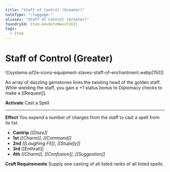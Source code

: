 ```yaml
---
title: "Staff of Control (Greater)"
noteType: ":luggage:"
aliases: "Staff of Control (Greater)"
foundryId: Item.m4v8afeNwvoY1KZi
tags:
  - Item
---
```


# Staff of Control (Greater)
![[systems-pf2e-icons-equipment-staves-staff-of-enchantment.webp|150]]

An array of dazzling gemstones lines the twisting head of the golden staff. While wielding the staff, you gain a +1 status bonus to Diplomacy checks to make a [[Request]].

**Activate** Cast a Spell

* * *

**Effect** You expend a number of charges from the staff to cast a spell from its list.

*   **Cantrip** _[[Daze]]_
*   **1st** _[[Charm]]_, _[[Command]]_
*   **2nd** _[[Laughing Fit]]_, _[[Stupefy]]_
*   **3rd** [[Enthrall]]
*   **4th** _[[Charm]]_, _[[Confusion]]_, _[[Suggestion]]_

**Craft Requirements** Supply one casting of all listed ranks of all listed spells.
